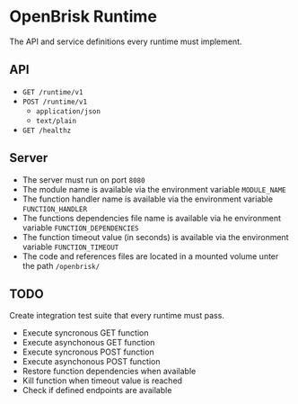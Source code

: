 # OpenBrisk Runtime

The API and service definitions every runtime must implement.

## API

- `GET /runtime/v1`
- `POST /runtime/v1`
  - `application/json`
  - `text/plain`
- `GET /healthz`

## Server

- The server must run on port `8080`
- The module name is available via the environment variable `MODULE_NAME`
- The function handler name is available via the environment variable `FUNCTION_HANDLER`
- The functions dependencies file name is available via he environment variable `FUNCTION_DEPENDENCIES`
- The function timeout value (in seconds) is available via the environment variable `FUNCTION_TIMEOUT`
- The code and references files are located in a mounted volume unter the path `/openbrisk/`

## TODO

Create integration test suite that every runtime must pass.

- Execute syncronous GET function
- Execute asynchonous GET function
- Execute syncronous POST function
- Execute asynchonous POST function
- Restore function dependencies when available
- Kill function when timeout value is reached
- Check if defined endpoints are available
